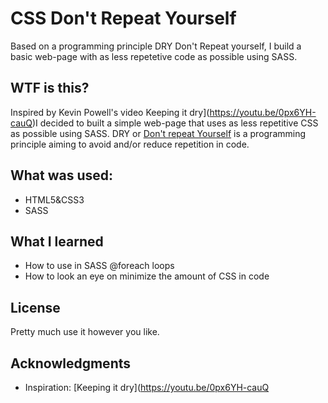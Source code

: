 # CSS Don't Repeat Yourself

Based on a programming principle DRY Don't Repeat yourself, I build a basic web-page with as less repetetive code as possible using SASS.

## WTF is this?

Inspired by Kevin Powell's video Keeping it dry](https://youtu.be/0px6YH-cauQ)I decided to built a simple web-page that uses
as less repetitive CSS as possible using SASS. DRY or [Don't repeat Yourself](https://en.wikipedia.org/wiki/Don%27t_repeat_yourself) is 
a programming principle aiming to avoid and/or reduce repetition in code.

## What was used:
* HTML5&CSS3
* SASS

## What I learned
* How to use in SASS @foreach loops
* How to look an eye on minimize the amount of CSS in code

## License

Pretty much use it however you like.

## Acknowledgments

* Inspiration: [Keeping it dry](https://youtu.be/0px6YH-cauQ

